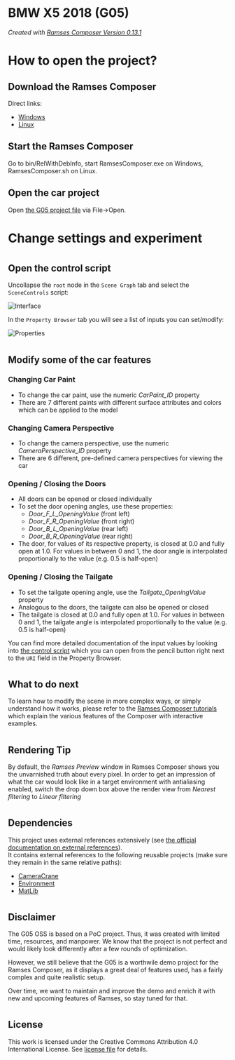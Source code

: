 <!---
This work is licensed under the Creative Commons Attribution 4.0 International License.
To view a copy of this license, visit http://creativecommons.org/licenses/by/4.0/
or send a letter to Creative Commons, PO Box 1866, Mountain View, CA 94042, USA.
--->


#
# BMW X5 2018 (G05)

_Created with [Ramses Composer Version 0.13.1](https://github.com/bmwcarit/ramses-composer)_

#
# How to open the project?

## Download the Ramses Composer

Direct links:

* [Windows](https://github.com/bmwcarit/ramses-composer/releases/download/v0.13.1/RamsesComposerWindows_v0.13.1.zip)
* [Linux](https://github.com/bmwcarit/ramses-composer/releases/download/v0.13.1/RamsesComposerLinux_v0.13.1.zip)

## Start the Ramses Composer

Go to bin/RelWithDebInfo, start RamsesComposer.exe on Windows, RamsesComposer.sh on Linux.

## Open the car project

Open [the G05 project file](./G05_main.rca) via File->Open.

#
# Change settings and experiment

#
## Open the control script

Uncollapse the `root` node in the `Scene Graph` tab and select the `SceneControls` script:

![Interface](./docs/interface.png)

In the `Property Browser` tab you will see a list of inputs you can set/modify:

![Properties](./docs/properties.png)

#
## Modify some of the car features

### Changing Car Paint

* To change the car paint, use the numeric _CarPaint_ID_ property
* There are 7 different paints with different surface attributes and colors which can be applied to the model

### Changing Camera Perspective

* To change the camera perspective, use the numeric _CameraPerspective_ID_ property
* There are 6 different, pre-defined camera perspectives for viewing the car

### Opening / Closing the Doors

* All doors can be opened or closed individually
* To set the door opening angles, use these properties:
  * *Door_F_L_OpeningValue* (front left)
  * *Door_F_R_OpeningValue* (front right)
  * *Door_B_L_OpeningValue* (rear left)
  * *Door_B_R_OpeningValue* (rear right)
* The door, for values of its respective property, is closed at 0.0 and fully open at 1.0.
For values in between 0 and 1, the door angle is interpolated proportionally to the value (e.g. 0.5 is half-open)

### Opening / Closing the Tailgate

* To set the tailgate opening angle, use the _Tailgate_OpeningValue_ property
* Analogous to the doors, the tailgate can also be opened or closed
* The tailgate is closed at 0.0 and fully open at 1.0.
For values in between 0 and 1, the tailgate angle is interpolated proportionally to the value (e.g. 0.5 is half-open) 

You can find more detailed documentation of the input values by looking into [the control script](./scripts/SceneControls.lua)
which you can open from the pencil button right next to the `URI` field in the Property Browser.

#
## What to do next

To learn how to modify the scene in more complex ways, or simply understand how it works,
please refer to the [Ramses Composer tutorials](https://github.com/bmwcarit/ramses-composer-docs) which explain the various features of the
Composer with interactive examples.

#
## Rendering Tip

By default, the _Ramses Preview_ window in Ramses Composer shows you the unvarnished truth about every pixel. In order to get an impression of what the car would look like in a target environment with antialiasing enabled, switch the drop down box above the render view from _Nearest filtering_ to _Linear filtering_

#
## Dependencies

This project uses external references extensively (see [the official documentation on external references](https://github.com/bmwcarit/ramses-composer-docs/tree/master/advanced/external_references)).  
It contains external references to the following reusable projects (make sure they remain in the same relative paths):
* [CameraCrane](_shared/CameraCrane)
* [Environment](_shared/Environment)
* [MatLib](_shared/MatLib)

#
## Disclaimer

The G05 OSS is based on a PoC project. Thus, it was created with limited time, resources, and manpower. We know that the project is not perfect and would likely look differently after a few rounds of optimization.

However, we still believe that the G05 is a worthwile demo project for the Ramses Composer, as it displays a great deal of features used, has a fairly complex and quite realistic setup.

Over time, we want to maintain and improve the demo and enrich it with new and upcoming features of Ramses, so stay tuned for that.

#
## License

This work is licensed under the Creative Commons Attribution 4.0 International License.
See [license file](LICENSE.txt) for details.

